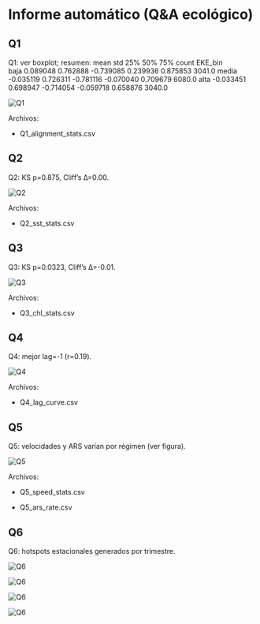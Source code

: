 # Informe automático (Q&A ecológico)

## Q1

Q1: ver boxplot; resumen:
             mean       std       25%       50%       75%   count
EKE_bin                                                          
baja     0.089048  0.762888 -0.739085  0.239936  0.875853  3041.0
media   -0.035119  0.726311 -0.781116 -0.070040  0.709679  6080.0
alta    -0.033451  0.698947 -0.714054 -0.059718  0.658876  3040.0

![Q1](Q1_alignment_vs_EKE.png)

Archivos:

- Q1_alignment_stats.csv

## Q2

Q2: KS p=0.875, Cliff’s Δ=0.00.

![Q2](Q2_sst_used_available.png)

Archivos:

- Q2_sst_stats.csv

## Q3

Q3: KS p=0.0323, Cliff’s Δ=-0.01.

![Q3](Q3_chl_used_available.png)

Archivos:

- Q3_chl_stats.csv

## Q4

Q4: mejor lag=-1 (r=0.19).

![Q4](Q4_lag_sst_behavior.png)

Archivos:

- Q4_lag_curve.csv

## Q5

Q5: velocidades y ARS varían por régimen (ver figura).

![Q5](Q5_regimen_mesoscalar.png)

Archivos:

- Q5_speed_stats.csv

- Q5_ars_rate.csv

## Q6

Q6: hotspots estacionales generados por trimestre.

![Q6](Q6_hotspots_Q1.png)

![Q6](Q6_hotspots_Q2.png)

![Q6](Q6_hotspots_Q3.png)

![Q6](Q6_hotspots_Q4.png)
